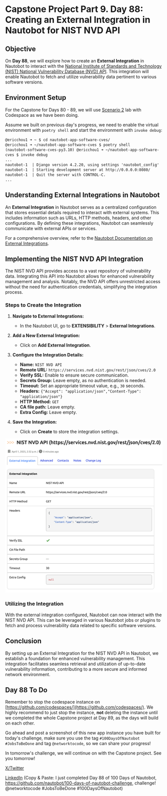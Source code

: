 # Capstone Project Part 9. Day 88: Creating an External Integration in Nautobot for NIST NVD API

## Objective

On **Day 88**, we will explore how to create an **External Integration** in Nautobot to interact with the [National Institute of Standards and Technology (NIST) National Vulnerability Database (NVD) API](https://nvd.nist.gov/developers/vulnerabilities). This integration will enable Nautobot to fetch and utilize vulnerability data pertinent to various software versions.

## Environment Setup

For the Capstone for Days 80 - 89, we will use [Scenario 2](../Lab_Setup/scenario_2_setup/README.md) lab with Codespace as we have been doing. 

Assume we built on previous day's progress, we need to enable the virtual environment with `poetry shell` and start the environment with `invoke debug`: 

```
@ericchou1 ➜ ~ $ cd nautobot-app-software-cves/
@ericchou1 ➜ ~/nautobot-app-software-cves $ poetry shell
(nautobot-software-cves-py3.10) @ericchou1 ➜ ~/nautobot-app-software-cves $ invoke debug
...
nautobot-1  | Django version 4.2.20, using settings 'nautobot_config'
nautobot-1  | Starting development server at http://0.0.0.0:8080/
nautobot-1  | Quit the server with CONTROL-C.
...
```

## Understanding External Integrations in Nautobot

An **External Integration** in Nautobot serves as a centralized configuration that stores essential details required to interact with external systems. This includes information such as URLs, HTTP methods, headers, and other configurations. By defining these integrations, Nautobot can seamlessly communicate with external APIs or services.

For a comprehensive overview, refer to the [Nautobot Documentation on External Integrations](https://docs.nautobot.com/projects/core/en/stable/user-guide/platform-functionality/externalintegration/).

## Implementing the NIST NVD API Integration

The NIST NVD API provides access to a vast repository of vulnerability data. Integrating this API into Nautobot allows for enhanced vulnerability management and analysis. Notably, the NVD API offers unrestricted access without the need for authentication credentials, simplifying the integration process.

### Steps to Create the Integration

1. **Navigate to External Integrations:**
   - In the Nautobot UI, go to **EXTENSIBILITY** > **External Integrations**.

2. **Add a New External Integration:**
   - Click on **Add External Integration**.

3. **Configure the Integration Details:**
   - **Name:** `NIST NVD API`
   - **Remote URL:** `https://services.nvd.nist.gov/rest/json/cves/2.0`
   - **Verify SSL:** Enable to ensure secure communication.
   - **Secrets Group:** Leave empty, as no authentication is needed.
   - **Timeout:** Set an appropriate timeout value, e.g., `30` seconds.
   - **Headers:** `{"Accept": "application/json","Content-Type": "application/json"}`
   - **HTTP Method:** `GET`
   - **CA file path:** Leave empty.
   - **Extra Config:** Leave empty.

4. **Save the Integration:**
   - Click on **Create** to store the integration settings.

![nist_external_integration](images/external_integration.png)

### Utilizing the Integration

With the external integration configured, Nautobot can now interact with the NIST NVD API. This can be leveraged in various Nautobot jobs or plugins to fetch and process vulnerability data related to specific software versions.

## Conclusion

By setting up an External Integration for the NIST NVD API in Nautobot, we establish a foundation for enhanced vulnerability management. This integration facilitates seamless retrieval and utilization of up-to-date vulnerability information, contributing to a more secure and informed network environment.

## Day 88 To Do

Remember to stop the codespace instance on [https://github.com/codespaces/](https://github.com/codespaces/). We highly recommend to just stop the instance, **not** deleting the instance until we completed the whole Capstone project at Day 89, as the days will build on each other.  

Go ahead and post a screenshot of this new app instance you have built for today's challenge, make sure you use the tag `#100DaysOfNautobot` `#JobsToBeDone` and tag `@networktocode`, so we can share your progress! 

In tomorrow's challenge, we will continue on with the Capstone project. See you tomorrow! 

[X/Twitter](<https://twitter.com/intent/tweet?url=https://github.com/nautobot/100-days-of-nautobot&text=I+just+completed+Day+88+of+the+100+days+of+nautobot+challenge+!&hashtags=100DaysOfNautobot,JobsToBeDone>)

[LinkedIn](https://www.linkedin.com/) (Copy & Paste: I just completed Day 88 of 100 Days of Nautobot, https://github.com/nautobot/100-days-of-nautobot-challenge, challenge! @networktocode #JobsToBeDone #100DaysOfNautobot) 

